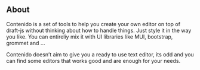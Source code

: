 ## About

Contenido is a set of tools to help you create your own editor on top of draft-js without thinking about how to handle things. Just style it in the way you like. You can entireliy mix it with UI libraries like MUI, bootstrap, grommet and ...

Contenido doesn’t aim to give you a ready to use text editor, its odd and you can find some editors that works good and are enough for your needs.
